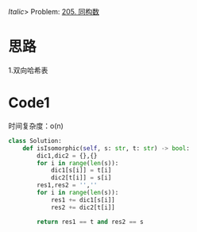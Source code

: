 _Italic_> Problem: [205. 同构数](https://leetcode.cn/problems/isomorphic-strings/solutions/)

# 思路

1.双向哈希表

# Code1

时间复杂度：o(n)

```Python
class Solution:
    def isIsomorphic(self, s: str, t: str) -> bool:
        dic1,dic2 = {},{}
        for i in range(len(s)):
            dic1[s[i]] = t[i]
            dic2[t[i]] = s[i]
        res1,res2 = '',''
        for i in range(len(s)):
            res1 += dic1[s[i]]
            res2 += dic2[t[i]]

        return res1 == t and res2 == s
```
